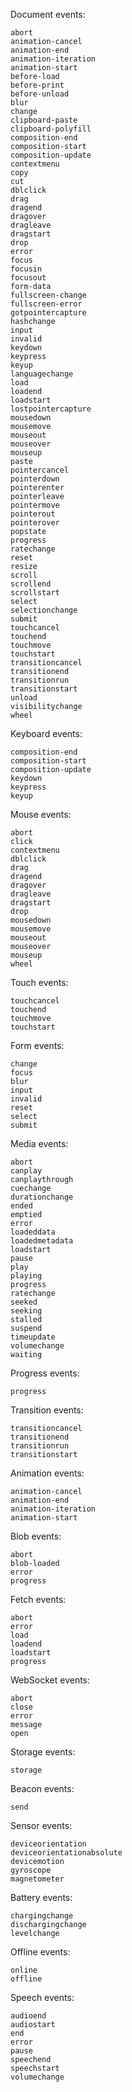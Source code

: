 Document events:

    abort
    animation-cancel
    animation-end
    animation-iteration
    animation-start
    before-load
    before-print
    before-unload
    blur
    change
    clipboard-paste
    clipboard-polyfill
    composition-end
    composition-start
    composition-update
    contextmenu
    copy
    cut
    dblclick
    drag
    dragend
    dragover
    dragleave
    dragstart
    drop
    error
    focus
    focusin
    focusout
    form-data
    fullscreen-change
    fullscreen-error
    gotpointercapture
    hashchange
    input
    invalid
    keydown
    keypress
    keyup
    languagechange
    load
    loadend
    loadstart
    lostpointercapture
    mousedown
    mousemove
    mouseout
    mouseover
    mouseup
    paste
    pointercancel
    pointerdown
    pointerenter
    pointerleave
    pointermove
    pointerout
    pointerover
    popstate
    progress
    ratechange
    reset
    resize
    scroll
    scrollend
    scrollstart
    select
    selectionchange
    submit
    touchcancel
    touchend
    touchmove
    touchstart
    transitioncancel
    transitionend
    transitionrun
    transitionstart
    unload
    visibilitychange
    wheel

Keyboard events:

    composition-end
    composition-start
    composition-update
    keydown
    keypress
    keyup

Mouse events:

    abort
    click
    contextmenu
    dblclick
    drag
    dragend
    dragover
    dragleave
    dragstart
    drop
    mousedown
    mousemove
    mouseout
    mouseover
    mouseup
    wheel

Touch events:

    touchcancel
    touchend
    touchmove
    touchstart

Form events:

    change
    focus
    blur
    input
    invalid
    reset
    select
    submit

Media events:

    abort
    canplay
    canplaythrough
    cuechange
    durationchange
    ended
    emptied
    error
    loadeddata
    loadedmetadata
    loadstart
    pause
    play
    playing
    progress
    ratechange
    seeked
    seeking
    stalled
    suspend
    timeupdate
    volumechange
    waiting

Progress events:

    progress

Transition events:

    transitioncancel
    transitionend
    transitionrun
    transitionstart

Animation events:

    animation-cancel
    animation-end
    animation-iteration
    animation-start

Blob events:

    abort
    blob-loaded
    error
    progress

Fetch events:

    abort
    error
    load
    loadend
    loadstart
    progress

WebSocket events:

    abort
    close
    error
    message
    open

Storage events:

    storage

Beacon events:

    send

Sensor events:

    deviceorientation
    deviceorientationabsolute
    devicemotion
    gyroscope
    magnetometer

Battery events:

    chargingchange
    dischargingchange
    levelchange

Offline events:

    online
    offline

Speech events:

    audioend
    audiostart
    end
    error
    pause
    speechend
    speechstart
    volumechange
